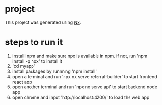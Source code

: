 # project

This project was generated using [Nx](https://nx.dev).

# steps to run it
1. installl npm and make sure npx is available in npm. if not, run 'npm install -g npx' to install it
2. 'cd myapp'
3. install packages by runnning 'npm install'
4. open a terminal and run 'npx nx serve referral-builder' to start frontend react app
5. open another terminal and run 'npx nx serve api' to start backend node app
6. open chrome and input 'http://localhost:4200/' to load the web app